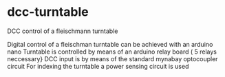 # dcc-turntable
DCC control of a fleischmann turntable

Digital control of a fleischman turntable can be achieved with an arduino nano
Turntable is controlled by means of an arduino relay board ( 5 relays neccessary}
DCC input is by means of the standard mynabay optocoupler circuit
For indexing the turntable a power sensing circuit is used
